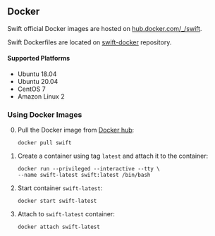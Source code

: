 ## Docker

Swift official Docker images are hosted on [hub.docker.com/\_/swift](https://hub.docker.com/_/swift/).

Swift Dockerfiles are located on [swift-docker](https://github.com/apple/swift-docker) repository.

#### Supported Platforms

* Ubuntu 18.04
* Ubuntu 20.04
* CentOS 7
* Amazon Linux 2

### Using Docker Images

0. Pull the Docker image from [Docker hub](https://hub.docker.com/_/swift/):

   ~~~ shell
   docker pull swift
   ~~~

0. Create a container using tag `latest` and attach it to the container:

   ~~~ shell
   docker run --privileged --interactive --tty \
   --name swift-latest swift:latest /bin/bash
   ~~~

0. Start container `swift-latest`:

   ~~~ shell
   docker start swift-latest
   ~~~

0. Attach to `swift-latest` container:

   ~~~ shell
   docker attach swift-latest
   ~~~